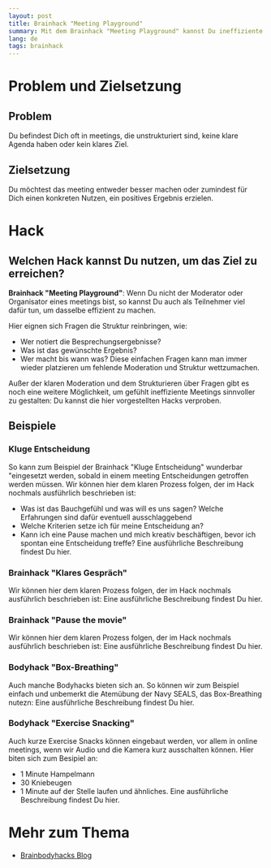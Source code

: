 ```yaml
---
layout: post
title: Brainhack "Meeting Playground"
summary: Mit dem Brainhack "Meeting Playground" kannst Du ineffiziente meetings mal auf eine andere Weise nutzen und dabei auch noch Spaß haben und lernen.
lang: de
tags: brainhack
---
```


# Problem und Zielsetzung

## Problem
Du befindest Dich oft in meetings, die unstrukturiert sind, keine klare Agenda haben oder kein klares Ziel.

## Zielsetzung
Du möchtest das meeting entweder besser machen oder zumindest für Dich einen konkreten Nutzen, ein positives Ergebnis erzielen.

# Hack

## Welchen Hack kannst Du nutzen, um das Ziel zu erreichen?
**Brainhack "Meeting Playground"**:
Wenn Du nicht der Moderator oder Organisator eines meetings bist, so kannst Du auch als Teilnehmer viel dafür tun, um dasselbe effizient zu machen.

Hier eignen sich Fragen die Struktur reinbringen, wie:
- Wer notiert die Besprechungsergebnisse?
- Was ist das gewünschte Ergebnis?
- Wer macht bis wann was?
Diese einfachen Fragen kann man immer wieder platzieren um fehlende Moderation und Struktur wettzumachen.

Außer der klaren Moderation und dem Strukturieren über Fragen gibt es noch eine weitere Möglichkeit, um gefühlt ineffiziente Meetings sinnvoller zu gestalten:
Du kannst die hier vorgestellten Hacks verproben.

## Beispiele
### Kluge Entscheidung
So kann zum Beispiel der Brainhack "Kluge Entscheidung" wunderbar "eingesetzt werden, sobald in einem meeting Entscheidungen getroffen werden müssen.
Wir können hier dem klaren Prozess folgen, der im Hack nochmals ausführlich beschrieben ist:
- Was ist das Bauchgefühl und was will es uns sagen? Welche Erfahrungen sind dafür eventuell ausschlaggebend
- Welche Kriterien setze ich für meine Entscheidung an?
- Kann ich eine Pause machen und mich kreativ beschäftigen, bevor ich spontan eine Entscheidung treffe?
Eine ausführliche Beschreibung findest Du hier.

### Brainhack "Klares Gespräch"
Wir können hier dem klaren Prozess folgen, der im Hack nochmals ausführlich beschrieben ist:
Eine ausführliche Beschreibung findest Du hier.

### Brainhack "Pause the movie"
Wir können hier dem klaren Prozess folgen, der im Hack nochmals ausführlich beschrieben ist:
Eine ausführliche Beschreibung findest Du hier.

### Bodyhack "Box-Breathing"
Auch manche Bodyhacks bieten sich an. So können wir zum Beispiel einfach und unbemerkt die Atemübung der Navy SEALS, das Box-Breathing nutezn:
Eine ausführliche Beschreibung findest Du hier.

### Bodyhack "Exercise Snacking"
Auch kurze Exercise Snacks können eingebaut werden, vor allem in online meetings, wenn wir Audio und die Kamera kurz ausschalten können. Hier biten sich zum Besipiel an:
- 1 Minute Hampelmann
- 30 Kniebeugen
- 1 Minute auf der Stelle laufen
  und ähnliches.
Eine ausführliche Beschreibung findest Du hier.

# Mehr zum Thema
- [Brainbodyhacks Blog](/blog/)
